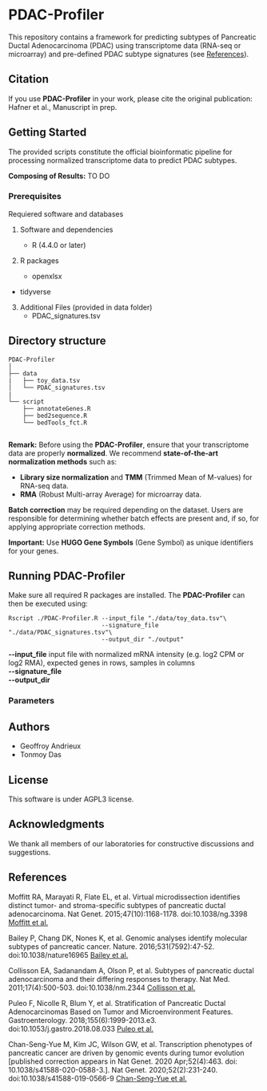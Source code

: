 # PDAC-Profiler

This repository contains a framework for predicting subtypes of Pancreatic Ductal Adenocarcinoma (PDAC) using transcriptome data (RNA-seq or microarray) and pre-defined PDAC subtype signatures (see [References](#References)).

## Citation

If you use **PDAC-Profiler** in your work, please cite the original publication:
Hafner et al., Manuscript in prep.

## Getting Started

The provided scripts constitute the official bioinformatic pipeline for processing normalized transcriptome data to predict PDAC subtypes.

**Composing of Results:**
TO DO



### Prerequisites
Requiered software and databases

1. Software and dependencies
	* R (4.4.0 or later)

2. R packages
	* openxlsx
  * tidyverse
    
3. Additional Files (provided in data folder)
	* PDAC_signatures.tsv

## Directory structure

```
PDAC-Profiler
│
├── data
|   ├── toy_data.tsv
│   └── PDAC_signatures.tsv
|
└── script   
    ├── annotateGenes.R
    ├── bed2sequence.R
    └── bedTools_fct.R


```
**Remark:** Before using the **PDAC-Profiler**, ensure that your transcriptome data are properly **normalized**. We recommend **state-of-the-art normalization methods** such as:
- **Library size normalization** and **TMM** (Trimmed Mean of M-values) for RNA-seq data. <br/>
- **RMA** (Robust Multi-array Average) for microarray data.
  
**Batch correction** may be required depending on the dataset. Users are responsible for determining whether batch effects are present and, if so, for applying appropriate correction methods.

**Important:** Use **HUGO Gene Symbols** (Gene Symbol) as unique identifiers for your genes.


## Running PDAC-Profiler
Make sure all required R packages are installed. The **PDAC-Profiler** can then be executed using:

```
Rscript ./PDAC-Profiler.R --input_file "./data/toy_data.tsv"\
                          --signature_file "./data/PDAC_signatures.tsv"\
                          --output_dir "./output"
```

**--input_file** input file with normalized mRNA intensity (e.g. log2 CPM or log2 RMA), expected genes in rows, samples in columns<br/>
**--signature_file** <br/>
**--output_dir** <br/>

### Parameters



## Authors

* Geoffroy Andrieux
* Tonmoy Das


## License
This software is under AGPL3 license.

## Acknowledgments
We thank all members of our laboratories for constructive discussions and suggestions.


## References
Moffitt RA, Marayati R, Flate EL, et al. Virtual microdissection identifies distinct tumor- and stroma-specific subtypes of pancreatic ductal adenocarcinoma. Nat Genet. 2015;47(10):1168-1178. doi:10.1038/ng.3398 [Moffitt et al.](https://pubmed.ncbi.nlm.nih.gov/26343385/)

Bailey P, Chang DK, Nones K, et al. Genomic analyses identify molecular subtypes of pancreatic cancer. Nature. 2016;531(7592):47-52. doi:10.1038/nature16965 [Bailey et al.](https://pubmed.ncbi.nlm.nih.gov/26909576/)

Collisson EA, Sadanandam A, Olson P, et al. Subtypes of pancreatic ductal adenocarcinoma and their differing responses to therapy. Nat Med. 2011;17(4):500-503. doi:10.1038/nm.2344 [Collisson et al.](https://pubmed.ncbi.nlm.nih.gov/21460848/)

Puleo F, Nicolle R, Blum Y, et al. Stratification of Pancreatic Ductal Adenocarcinomas Based on Tumor and Microenvironment Features. Gastroenterology. 2018;155(6):1999-2013.e3. doi:10.1053/j.gastro.2018.08.033 [Puleo et al.](https://pubmed.ncbi.nlm.nih.gov/30165049/)

Chan-Seng-Yue M, Kim JC, Wilson GW, et al. Transcription phenotypes of pancreatic cancer are driven by genomic events during tumor evolution [published correction appears in Nat Genet. 2020 Apr;52(4):463. doi: 10.1038/s41588-020-0588-3.]. Nat Genet. 2020;52(2):231-240. doi:10.1038/s41588-019-0566-9 [Chan-Seng-Yue et al.](https://pubmed.ncbi.nlm.nih.gov/31932696/)


